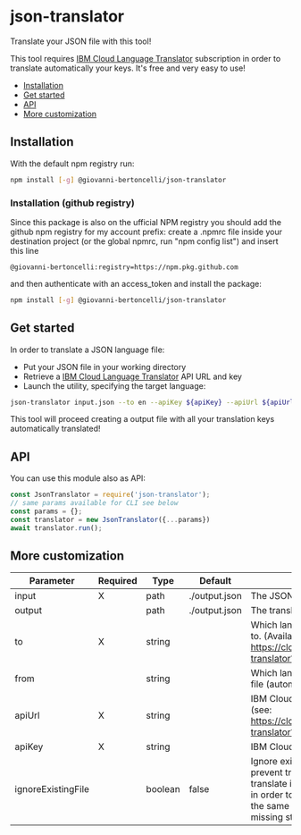 # json-translator

Translate your JSON file with this tool!

This tool requires [IBM Cloud Language Translator](https://cloud.ibm.com/apidocs/language-translator?code=try#introduction) subscription in order to translate automatically your keys. It's free and very easy to use!

- [Installation](#installation)
- [Get started](#get-started)
- [API](#api)
- [More customization](#more-customization)

## Installation

With the default npm registry run:

```bash
npm install [-g] @giovanni-bertoncelli/json-translator
```

### Installation (github registry)

Since this package is also on the ufficial NPM registry you should add the github npm registry for my account prefix: create a .npmrc file inside your destination project (or the global npmrc, run "npm config list") and insert this line

```text
@giovanni-bertoncelli:registry=https://npm.pkg.github.com
```

and then authenticate with an access_token and install the package:

```bash
npm install [-g] @giovanni-bertoncelli/json-translator
```

## Get started

In order to translate a JSON language file:

- Put your JSON file in your working directory
- Retrieve a [IBM Cloud Language Translator](https://cloud.ibm.com/apidocs/language-translator?code=try#introduction) API URL and key
- Launch the utility, specifying the target language:

```bash
json-translator input.json --to en --apiKey ${apiKey} --apiUrl ${apiUrl}
```

This tool will proceed creating a output file with all your translation keys automatically translated!

## API

You can use this module also as API:

```javascript
const JsonTranslator = require('json-translator');
// same params available for CLI see below
const params = {};
const translator = new JsonTranslator({...params})
await translator.run();
```

## More customization

| Parameter          | Required | Type    | Default       | Description                                                                                                                                                                                                                                 |
| ------------------ | -------- | ------- | ------------- | ------------------------------------------------------------------------------------------------------------------------------------------------------------------------------------------------------------------------------------------- |
| input              | X        | path    | ./output.json | The JSON file to translate                                                                                                                                                                                                                  |
| output             |          | path    | ./output.json | The translated JSON output                                                                                                                                                                                                                  |
| to                 | X        | string  |               | Which language translate the JSON input to. (Available languages: https://cloud.ibm.com/apidocs/language-translator?code=try#listlanguages)                                                                                                 |
| from               |          | string  |               | Which language is used in the input JSON file (automatically inferred if omitted)                                                                                                                                                           |
| apiUrl             | X        | string  |               | IBM Cloud Language Translator API Url (see: https://cloud.ibm.com/apidocs/language-translator?code=try#service-endpoint)                                                                                                                    |
| apiKey             | X        | string  |               | IBM Cloud Language Translator API Key                                                                                                                                                                                                       |
| ignoreExistingFile |          | boolean | false         | Ignore existing output file in order to prevent translations of strings already translate in output file. Keep this to false in order to avoid translating multiple time the same strings and translate only the missing string in destination file. |